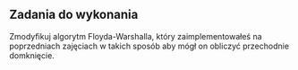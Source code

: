 ## Zadania do wykonania
Zmodyfikuj algorytm Floyda-Warshalla, który zaimplementowałeś na poprzedniach zajęciach w takich sposób aby mógł on obliczyć przechodnie domknięcie.
